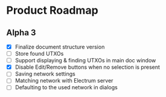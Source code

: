 Product Roadmap
===============

Alpha 3
-------
- [x] Finalize document structure version
- [ ] Store found UTXOs
- [ ] Support displaying & finding UTXOs in main doc window
- [x] Disable Edit/Remove buttons when no selection is present
- [ ] Saving network settings
- [ ] Matching network with Electrum server
- [ ] Defaulting to the used network in dialogs
